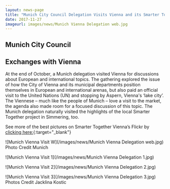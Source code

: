 ```yaml
---
layout: news-page
title: "Munich City Council Delegation Visits Vienna and its Smarter Together Project"
date: 2017-11-27
imageurl: images/news/Munich Vienna Delegation web.jpg
---
```


<div class="multiline">
<h2><span class="ornament-news">Munich City Council</span></h2>
<h2><span class="ornament-news">Exchanges with Vienna</span></h2>
</div>

At the end of October, a Munich delegation visited Vienna for discussions about European and international topics. The gathering explored the issue of how the City of Vienna and its municipal departments position themselves in European and international arenas, but also paid an official visit to the United Nations (UN) and stopping by Aspern, Vienna's ‘lake city’. The Viennese – much like the people of Munich – love a visit to the market, the agenda also made room for a focused discussion of this topic. The Munich delegation naturally visited the highlights of the local Smarter Together project in Simmering, too. 

See more of the best pictures on Smarter Together Vienna’s Flickr by [clicking here:](https://www.flickr.com/photos/smarter_together_wien/sets/72157687125030132){:target="_blank"} 

![Munich Vienna Visit W](/images/news/Munich Vienna Delegation web.jpg)
Photo Credit Munich

![Munich Vienna Visit 1](/images/news/Munich Vienna Delegation 1.jpg)

![Munich Vienna Visit 2](/images/news/Munich Vienna Delegation 2.jpg)

![Munich Vienna Visit 3](/images/news/Munich Vienna Delegation 3.jpg)
Photos Credit Jacklina Kostic
